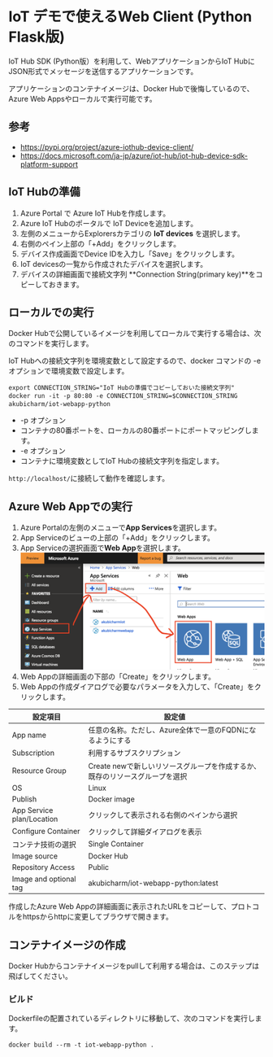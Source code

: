 # IoT デモで使えるWeb Client (Python Flask版)

IoT Hub SDK (Python版）を利用して、WebアプリケーションからIoT HubにJSON形式でメッセージを送信するアプリケーションです。

アプリケーションのコンテナイメージは、Docker Hubで後悔しているので、Azure Web Appsやローカルで実行可能です。

## 参考
* https://pypi.org/project/azure-iothub-device-client/
* https://docs.microsoft.com/ja-jp/azure/iot-hub/iot-hub-device-sdk-platform-support


## IoT Hubの準備

1. Azure Portal で Azure IoT Hubを作成します。
1. Azure IoT Hubのポータルで IoT Deviceを追加します。
 1. 左側のメニューからExplorersカテゴリの **IoT devices** を選択します。
 1. 右側のペイン上部の「+Add」をクリックします。
 1. デバイス作成画面でDevice IDを入力し「Save」をクリックします。
1. IoT devicesの一覧から作成されたデバイスを選択します。
1. デバイスの詳細画面で接続文字列 **Connection String(primary key)**をコピーしておきます。


## ローカルでの実行

Docker Hubで公開しているイメージを利用してローカルで実行する場合は、次のコマンドを実行します。

IoT Hubへの接続文字列を環境変数として設定するので、docker コマンドの -e オプションで環境変数で設定します。
```
export CONNECTION_STRING="IoT Hubの準備でコピーしておいた接続文字列"
docker run -it -p 80:80 -e CONNECTION_STRING=$CONNECTION_STRING akubicharm/iot-webapp-python
```

* -p オプション
 * コンテナの80番ポートを、ローカルの80番ポートにポートマッピングします。
* -e オプション
 * コンテナに環境変数としてIoT Hubの接続文字列を指定します。

`http://localhost/`に接続して動作を確認します。


## Azure Web Appでの実行

1. Azure Portalの左側のメニューで**App Services**を選択します。
1. App Serviceのビューの上部の「+Add」をクリックします。
1. App Serviceの選択画面で**Web App**を選択します。
![](./images/createwebapp.png)
1. Web Appの詳細画面の下部の「Create」をクリックします。
1. Web Appの作成ダイアログで必要なパラメータを入力して、「Create」をクリックします。

|設定項目|設定値|
|---|---|
|App name|任意の名称。ただし、Azure全体で一意のFQDNになるようにする|
|Subscription|利用するサブスクリプション|
|Resource Group|Create newで新しいリソースグループを作成するか、既存のリソースグループを選択|
|OS|Linux|
|Publish|Docker image|
|App Service plan/Location|クリックして表示される右側のペインから選択|
|Configure Container|クリックして詳細ダイアログを表示|
|コンテナ技術の選択|Single Container|
|Image source|Docker Hub|
|Repository Access|Public|
|Image and optional tag|akubicharm/iot-webapp-python:latest|

作成したAzure Web Appの詳細画面に表示されたURLをコピーして、プロトコルをhttpsからhttpに変更してブラウザで開きます。


## コンテナイメージの作成

Docker Hubからコンテナイメージをpullして利用する場合は、このステップは飛ばしてください。

### ビルド
Dockerfileの配置されているディレクトリに移動して、次のコマンドを実行します。
```
docker build --rm -t iot-webapp-python .
```
